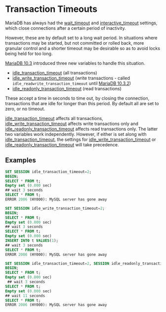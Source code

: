 # Transaction Timeouts

MariaDB has always had the [wait_timeout](/kb/en/server-system-variables/#wait_timeout) and [interactive_timeout](/kb/en/server-system-variables/#interactive_timeout) settings, which close connections after a certain period of inactivity.

However, these are by default set to a long wait period. In situations where transactions may be started, but not committed or rolled back, more granular control and a shorter timeout may be desirable so as to avoid locks being held for too long.

[MariaDB 10.3](/kb/en/what-is-mariadb-103/) introduced three new variables to handle this situation.

- [idle_transaction_timeout](/kb/en/server-system-variables/#idle_transaction_timeout) (all transactions)
- [idle_write_transaction_timeout](/kb/en/server-system-variables/#idle_write_transaction_timeout) (write transactions - called `idle_readwrite_transaction_timeout` until [MariaDB 10.3.2](/kb/en/mariadb-1032-release-notes/))
- [idle_readonly_transaction_timeout](/kb/en/server-system-variables/#idle_readonly_transaction_timeout) (read transactions)

These accept a time in seconds to time out, by closing the connection, transactions that are idle for longer than this period. By default all are set to zero, or no timeout.

[idle_transaction_timeout](/kb/en/server-system-variables/#idle_transaction_timeout) affects all transactions, [idle_write_transaction_timeout](/kb/en/server-system-variables/#idle_write_transaction_timeout) affects write transactions only and [idle_readonly_transaction_timeout](/kb/en/server-system-variables/#idle_readonly_transaction_timeout) affects read transactions only. The latter two variables work independently. However, if either is set along with [idle_transaction_timeout](/kb/en/server-system-variables/#idle_transaction_timeout), the settings for [idle_write_transaction_timeout](/kb/en/server-system-variables/#idle_write_transaction_timeout) or [idle_readonly_transaction_timeout](/kb/en/server-system-variables/#idle_readonly_transaction_timeout) will take precedence.

## Examples

```sql
SET SESSION idle_transaction_timeout=2;
BEGIN;
SELECT * FROM t;
Empty set (0.000 sec)
## wait 3 seconds
SELECT * FROM t;
ERROR 2006 (HY000): MySQL server has gone away
```

```sql
SET SESSION idle_write_transaction_timeout=2;
BEGIN;
SELECT * FROM t;
Empty set (0.000 sec)
## wait 3 seconds
SELECT * FROM t;
Empty set (0.000 sec)
INSERT INTO t VALUES(1);
## wait 3 seconds
SELECT * FROM t;
ERROR 2006 (HY000): MySQL server has gone away
```

```sql
SET SESSION idle_transaction_timeout=2, SESSION idle_readonly_transaction_timeout=10;
BEGIN;
SELECT * FROM t;
Empty set (0.000 sec)
 ## wait 3 seconds
SELECT * FROM t;
Empty set (0.000 sec)
## wait 11 seconds
SELECT * FROM t;
ERROR 2006 (HY000): MySQL server has gone away
```